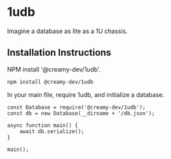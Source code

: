 # 1udb
Imagine a database as lite as a 1U chassis.
## Installation Instructions
NPM install '@creamy-dev/1udb'.
```
npm install @creamy-dev/1udb
```
In your main file, require 1udb, and initialize a database.
```
const Database = require('@creamy-dev/1udb');
const db = new Database(__dirname + '/db.json');

async function main() {
    await db.serialize();
}

main();
```
